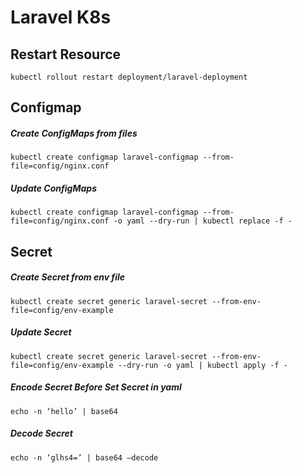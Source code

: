 # Laravel K8s

## Restart Resource
```
kubectl rollout restart deployment/laravel-deployment
```

## Configmap
##### Create ConfigMaps from files
```
kubectl create configmap laravel-configmap --from-file=config/nginx.conf
```

##### Update ConfigMaps
```
kubectl create configmap laravel-configmap --from-file=config/nginx.conf -o yaml --dry-run | kubectl replace -f -
```

## Secret
##### Create Secret from env file
```
kubectl create secret generic laravel-secret --from-env-file=config/env-example
```

##### Update Secret
```
kubectl create secret generic laravel-secret --from-env-file=config/env-example --dry-run -o yaml | kubectl apply -f -
```

##### Encode Secret Before Set Secret in yaml
```
echo -n ‘hello’ | base64
```

##### Decode Secret
```
echo -n ‘glhs4=’ | base64 —decode
```
